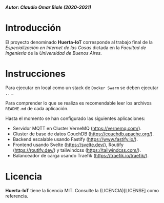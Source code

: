 ##### Autor:  Claudio Omar Biale (2020-2021)

# Introducción

El proyecto denominado **Huerta-IoT** corresponde al trabajo final de la *Especialización en Internet de las Cosas* dictada en la *Facultad de Ingeniería* de la *Universidad de Buenos Aires*.

# Instrucciones

Para ejecutar en local como un stack de `Docker Swarm` se deben ejecutar `...`.

Para comprender lo que se realiza es recomendable leer los archivos `README.md` de cada aplicación.

Hasta el momento se han configurado las siguientes aplicaciones:
- Servidor MQTT en Cluster VerneMQ (https://vernemq.com/).
- Cluster de base de datos CouchDB (https://couchdb.apache.org/).
- Backend escalable usando Fastify (https://www.fastify.io/).
- Frontend usando Svelte (https://svelte.dev/), Routify (https://routify.dev/) y tailwindcss (https://tailwindcss.com/).
- Balanceador de carga usando Traefik (https://traefik.io/traefik/).

# Licencia

**Huerta-IoT** tiene la licencia MIT. Consulte la (LICENCIA)[LICENSE] como referencia.

